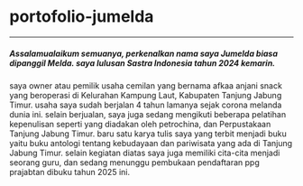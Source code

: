 # portofolio-jumelda
---
##### Assalamualaikum semuanya, perkenalkan nama saya Jumelda biasa dipanggil Melda. saya lulusan Sastra Indonesia tahun 2024 kemarin. 
saya owner atau pemilik usaha cemilan yang bernama afkaa anjani snack yang beroperasi di Kelurahan Kampung Laut, Kabupaten Tanjung Jabung Timur.
usaha saya sudah berjalan 4 tahun lamanya sejak corona melanda dunia ini.
selain berjualan, saya juga sedang mengikuti beberapa pelatihan kepenulisan seperti yang diadakan oleh petrochina, dan Perpustakaan Tanjung Jabung Timur.
baru satu karya tulis saya yang terbit menjadi buku yaitu buku antologi tentang kebudayaan dan pariwisata yang ada di Tanjung Jabung Timur.
selain kegiatan diatas saya juga memiliki cita-cita menjadi seorang guru, dan sedang menunggu pembukaan pendaftaran ppg prajabtan dibuku tahun 2025 ini.
